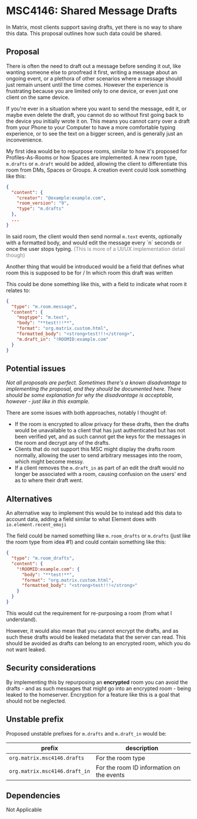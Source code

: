 # MSC4146: Shared Message Drafts

In Matrix, most clients support saving drafts, yet there is no way to share this data. This proposal outlines how such data could be shared.

## Proposal

There is often the need to draft out a message before sending it out, like wanting someone else to proofread it first, writing a message about an ongoing event, or a plethora of other scenarios where a message should just remain unsent until the time comes. However the experience is frustrating because you are limited only to one device, or even just one client on the same device. 

If you're ever in a situation where you want to send the message, edit it, or maybe even delete the draft, you cannot do so without first going back to the device you initially wrote it on. This means you cannot carry over a draft from your Phone to your Computer to have a more comfortable typing experience, or to see the text on a bigger screen, and is generally just an inconvenience.

My first idea would be to repurpose rooms, similar to how it's proposed for Profiles-As-Rooms or how Spaces are implemented. A new room type, `m.drafts` or `m.draft` would be added, allowing the client to differentiate this room from DMs, Spaces or Groups. A creation event could look something like this:

```json
{
  "content": {
    "creator": "@example:example.com",
    "room_version": "9",
    "type": "m.drafts"
  },
  ...
}
```

In said room, the client would then send normal `m.text` events, optionally with a formatted body, and would edit the message every ´n´ seconds or once the user stops typing. <span style="color: grey">(This is more of a UI/UX implementation detail though)</span>

Another thing that would be introduced would be a field that defines what room this is supposed to be for / In which room this draft was written

This could be done something like this, with a field to indicate what room it relates to:

```json
{
  "type": "m.room.message",
  "content": {
    "msgtype": "m.text",
    "body": "**test!!!**",
    "format": "org.matrix.custom.html",
    "formatted_body": "<strong>test!!!</strong>",
    "m.draft_in": "!ROOMID:example.com"
  }
}
```

## Potential issues

*Not all proposals are perfect. Sometimes there's a known disadvantage to implementing the proposal,
and they should be documented here. There should be some explanation for why the disadvantage is
acceptable, however - just like in this example.*

There are some issues with both approaches, notably I thought of:

- If the room is encrypted to allow privacy for these drafts, then the drafts would be unavailable to a client that has just authenticated but has not been verified yet, and as such cannot get the keys for the messages in the room and decrypt any of the drafts.
- Clients that do not support this MSC might display the drafts room normally, allowing the user to send arbitrary messages into the room, which might become messy. 
- If a client removes the `m.draft_in` as part of an edit the draft would no longer be associated with a room, causing confusion on the users' end as to where their draft went.


## Alternatives

An alternative way to implement this would be to instead add this data to account data, adding a field similar to what Element does with `io.element.recent_emoji`

The field could be named something like `m.room_drafts` or `m.drafts` (just like the room type from idea #1) and could contain something like this:

```json
{
  "type": "m.room_drafts",
  "content": {
    "!ROOMID:example.com": {
      "body": "**test!**",
      "format": "org.matrix.custom.html",
      "formatted_body": "<strong>test!!!</strong>"
    }
  }
}
```

This would cut the requirement for re-purposing a room (from what I understand).

However, it would also mean that you cannot encrypt the drafts, and as such these drafts would be leaked metadata that the server can read. This should be avoided as drafts can belong to an encrypted room, which you do not want leaked.

## Security considerations

By implementing this by repurposing an **encrypted** room you can avoid the drafts - and as such messages that might go into an encrypted room - being leaked to the homeserver. Encryption for a feature like this is a goal that should not be neglected.

## Unstable prefix

Proposed unstable prefixes for `m.drafts` and `m.draft_in` would be:

| prefix                        | description                       |
|-------------------------------|-----------------------------------|
| `org.matrix.msc4146.drafts`   | For the room type                 |
| `org.matrix.msc4146.draft_in` | For the room ID information on the events |

## Dependencies

Not Applicable
